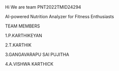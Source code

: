 Hi We are team PNT2022TMID24294


AI-powered Nutrition Analyzer for Fitness Enthusiasts

TEAM MEMBERS

1.P.KARTHIKEYAN

2.T.KARTHIK

3.GANGAVARAPU SAI PUJITHA

4.A.VISHWA KARTHICK
